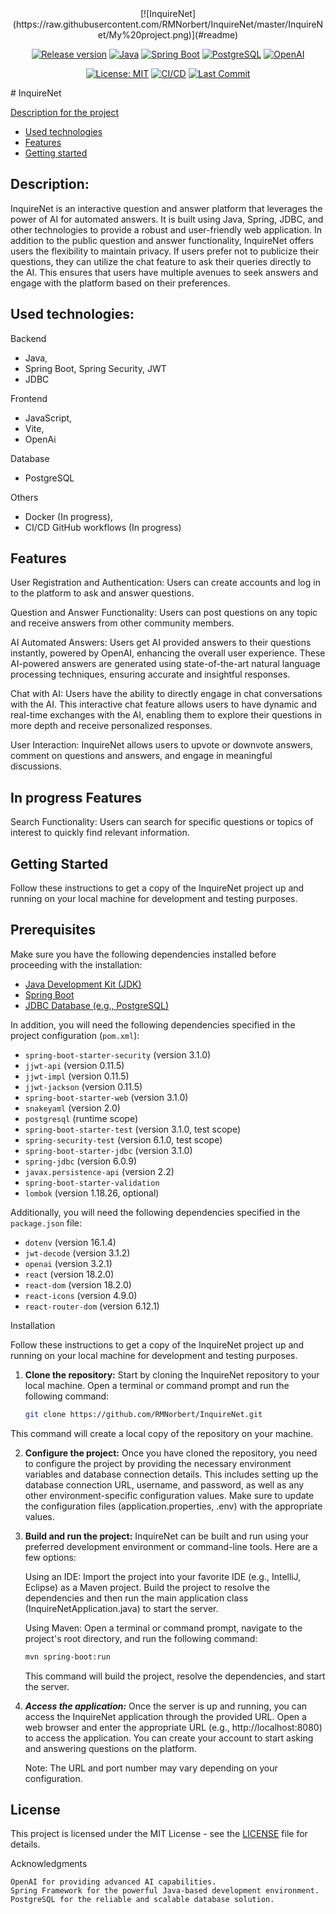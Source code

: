 <!-- MANPAGE: BEGIN EXCLUDED SECTION -->
<div align="center">
[![InquireNet](https://raw.githubusercontent.com/RMNorbert/InquireNet/master/InquireNet/My%20project.png)](#readme)

[![Release version](https://img.shields.io/github/v/release/RMNorbert/InquireNet?color=brightgreen&label=Download&style=for-the-badge)](#installation "Installation")
[![Java](https://img.shields.io/badge/-Java-blue.svg?logo=java&labelColor=555555&style=for-the-badge)](https://www.oracle.com/java/technologies/javase-jdk11-downloads.html)
[![Spring Boot](https://img.shields.io/badge/-Spring%20Boot-brightgreen.svg?logo=spring&labelColor=555555&style=for-the-badge)](https://spring.io/projects/spring-boot)
[![PostgreSQL](https://img.shields.io/badge/-PostgreSQL-blue.svg?logo=postgresql&labelColor=555555&style=for-the-badge)](https://www.postgresql.org)
[![OpenAI](https://img.shields.io/badge/-OpenAi-ff69b4.svg?logo=openai&labelColor=555555&style=for-the-badge)](https://openai.com)

[![License: MIT](https://img.shields.io/github/license/RMNorbert/InquireNet?style=for-the-badge)](LICENSE "License")
[![CI/CD](https://img.shields.io/github/workflow/status/RMNorbert/InquireNet/CI?label=CI%2FCD&logo=github&style=for-the-badge)](https://github.com/RMNorbert/InquireNet/actions "CI/CD")
[![Last Commit](https://img.shields.io/github/last-commit/RMNorbert/InquireNet?label=&style=for-the-badge&display_timestamp=committer)](https://github.com/RMNorbert/InquireNet/commits "Commit History")


</div>
<!-- MANPAGE: END EXCLUDED SECTION -->
# InquireNet

[Description for the project](#description)
- [Used technologies](#used-technologies)
- [Features](#features)
- [Getting started](#getting-started)

## Description:

InquireNet is an interactive question and answer platform that leverages the power of AI for automated answers. It is built using Java, Spring, JDBC, and other technologies to provide a robust and user-friendly web application. In addition to the public question and answer functionality, InquireNet offers users the flexibility to maintain privacy. If users prefer not to publicize their questions, they can utilize the chat feature to ask their queries directly to the AI. This ensures that users have multiple avenues to seek answers and engage with the platform based on their preferences.

## Used technologies:

 Backend
  - Java,
  - Spring Boot, Spring Security, JWT
  - JDBC
  
 Frontend
  - JavaScript,
  - Vite,
  - OpenAi
  
 Database
  - PostgreSQL
  
  Others
  - Docker (In progress),
  - CI/CD GitHub workflows (In progress)

## Features

   User Registration and Authentication: Users can create accounts and log in to the platform to ask and answer questions.

   Question and Answer Functionality: Users can post questions on any topic and receive answers from other community members.

   AI Automated Answers: Users get AI provided answers to their questions instantly, powered by OpenAI, enhancing the overall user experience. These AI-powered answers are generated using state-of-the-art natural language processing techniques, ensuring accurate and insightful responses. 

   Chat with AI: Users have the ability to directly engage in chat conversations with the AI. This interactive chat feature allows users to have dynamic and real-time exchanges with the AI, enabling them to explore their questions in more depth and receive personalized responses.

   User Interaction: InquireNet allows users to upvote or downvote answers, comment on questions and answers, and engage in meaningful discussions.

## In progress Features

   Search Functionality: Users can search for specific questions or topics of interest to quickly find relevant information.

## Getting Started

Follow these instructions to get a copy of the InquireNet project up and running on your local machine for development and testing purposes.

## Prerequisites

    
Make sure you have the following dependencies installed before proceeding with the installation:

- [Java Development Kit (JDK)](https://www.oracle.com/java/technologies/javase-jdk11-downloads.html)
- [Spring Boot](https://spring.io/projects/spring-boot)
- [JDBC Database (e.g., PostgreSQL)](https://www.postgresql.org)

In addition, you will need the following dependencies specified in the project configuration (`pom.xml`):

- `spring-boot-starter-security` (version 3.1.0)
- `jjwt-api` (version 0.11.5)
- `jjwt-impl` (version 0.11.5)
- `jjwt-jackson` (version 0.11.5)
- `spring-boot-starter-web` (version 3.1.0)
- `snakeyaml` (version 2.0)
- `postgresql` (runtime scope)
- `spring-boot-starter-test` (version 3.1.0, test scope)
- `spring-security-test` (version 6.1.0, test scope)
- `spring-boot-starter-jdbc` (version 3.1.0)
- `spring-jdbc` (version 6.0.9)
- `javax.persistence-api` (version 2.2)
- `spring-boot-starter-validation`
- `lombok` (version 1.18.26, optional)

Additionally, you will need the following dependencies specified in the `package.json` file:

- `dotenv` (version 16.1.4)
- `jwt-decode` (version 3.1.2)
- `openai` (version 3.2.1)
- `react` (version 18.2.0)
- `react-dom` (version 18.2.0)
- `react-icons` (version 4.9.0)
- `react-router-dom` (version 6.12.1)

Installation

Follow these instructions to get a copy of the InquireNet project up and running on your local machine for development and testing purposes.

1. **Clone the repository:**
   Start by cloning the InquireNet repository to your local machine. Open a terminal or command prompt and run the following command:

   ```bash
   git clone https://github.com/RMNorbert/InquireNet.git
   ```
This command will create a local copy of the repository on your machine.

2. **Configure the project:**
    Once you have cloned the repository, you need to configure the project by providing the necessary environment variables and database connection details. This includes setting up the database connection URL, username, and password, as well as any other environment-specific configuration values. Make sure to update the configuration files (application.properties, .env) with the appropriate values.

3. **Build and run the project:**
    InquireNet can be built and run using your preferred development environment or command-line tools. Here are a few options:

     Using an IDE: Import the project into your favorite IDE (e.g., IntelliJ, Eclipse) as a Maven project. Build the project to resolve the dependencies and then run the main application class (InquireNetApplication.java) to start the server.

     Using Maven: Open a terminal or command prompt, navigate to the project's root directory, and run the following command:
    ```bash
    mvn spring-boot:run
    ```
    This command will build the project, resolve the dependencies, and start the server.

4. ***Access the application:***
    Once the server is up and running, you can access the InquireNet application through the provided URL. Open a web browser and enter the appropriate URL (e.g., http://localhost:8080) to access the application. You can create your account to start asking and answering questions on the platform.

    Note: The URL and port number may vary depending on your configuration.

## License

This project is licensed under the MIT License - see the [LICENSE](LICENSE) file for details.

Acknowledgments

    OpenAI for providing advanced AI capabilities.
    Spring Framework for the powerful Java-based development environment.
    PostgreSQL for the reliable and scalable database solution.
